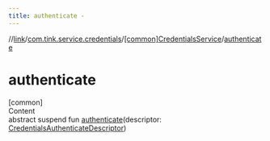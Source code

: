 ```yaml
---
title: authenticate -
---
```

//[link](../../index.md)/[com.tink.service.credentials](../index.md)/[[common]CredentialsService](index.md)/[authenticate](authenticate.md)



# authenticate  
[common]  
Content  
abstract suspend fun [authenticate](authenticate.md)(descriptor: [CredentialsAuthenticateDescriptor](../[common]-credentials-authenticate-descriptor/index.md))  



